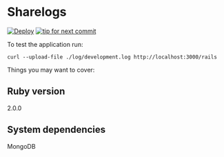 Sharelogs
=========

[![Deploy](https://www.herokucdn.com/deploy/button.png)](https://heroku.com/deploy?template=https://github.com/railsrumble/sharelogs) [![tip for next commit](https://tip4commit.com/projects/1034.svg)](https://tip4commit.com/github/railsrumble/sharelogs)

To test the application run:

    curl --upload-file ./log/development.log http://localhost:3000/rails

Things you may want to cover:

Ruby version
------------

2.0.0

System dependencies
-------------------

MongoDB
